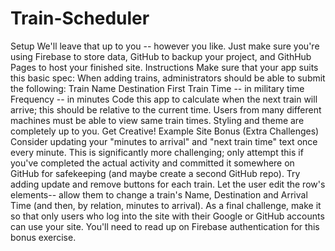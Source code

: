 # Train-Scheduler
Setup   We'll leave that up to you -- however you like. Just make sure you're using Firebase to store data, GitHub to backup your project, and GithHub Pages to host your finished site.    Instructions    Make sure that your app suits this basic spec:   When adding trains, administrators should be able to submit the following: Train Name Destination  First Train Time -- in military time Frequency -- in minutes Code this app to calculate when the next train will arrive; this should be relative to the current time. Users from many different machines must be able to view same train times. Styling and theme are completely up to you. Get Creative!      Example Site     Bonus (Extra Challenges)   Consider updating your "minutes to arrival" and "next train time" text once every minute. This is significantly more challenging; only attempt this if you've completed the actual activity and committed it somewhere on GitHub for safekeeping (and maybe create a second GitHub repo). Try adding update and remove buttons for each train. Let the user edit the row's elements-- allow them to change a train's Name, Destination and Arrival Time (and then, by relation, minutes to arrival). As a final challenge, make it so that only users who log into the site with their Google or GitHub accounts can use your site. You'll need to read up on Firebase authentication for this bonus exercise.
